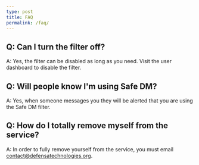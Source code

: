 ```yaml
---
type: post
title: FAQ
permalink: /faq/
---
```

## Q: Can I turn the filter off?

A: Yes, the filter can be disabled as long as you need. Visit the user dashboard to disable the filter. 

## Q: Will people know I'm using Safe DM? 

A: Yes, when someone messages you they will be alerted that you are using the Safe DM filter.

## Q: How do I totally remove myself from the service? 

A: In order to fully remove yourself from the service, you must email contact@defensatechnologies.org.